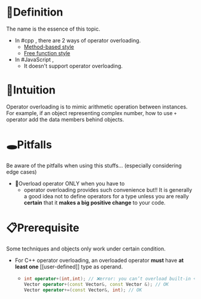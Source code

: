 # 📝Definition
The name is the essence of this topic.
- In #cpp , there are 2 ways of operator overloading.
    - <u>Method-based style</u>
    - <u>Free function style</u>
- In #JavaScript ,
    - It doesn't support operator overloading.
# 🧠Intuition
Operator overloading is to mimic arithmetic operation between instances. For example, if an object representing complex number, how to use `+` operator add the data members behind objects.

# 🕳Pitfalls
Be aware of the pitfalls when using this stuffs... (especially considering edge cases)
- 📌Overload operator ONLY when you have to
    - operator overloading provides such convenience but!! It is generally a good idea not to define operators for a type unless you are really **certain** that it **makes a big positive change** to your code.
    
# 📋Prerequisite
Some techniques and objects only work under certain condition.
- For C++ operator overloading, an overloaded operator **must** have **at least one** [[user-defined]] type as operand.
    - ``` cpp
      int operator+(int,int); // ❌error: you can’t overload built-in +
      Vector operator+(const Vector&, const Vector &); // OK
      Vector operator+=(const Vector&, int); // OK
      ```
    